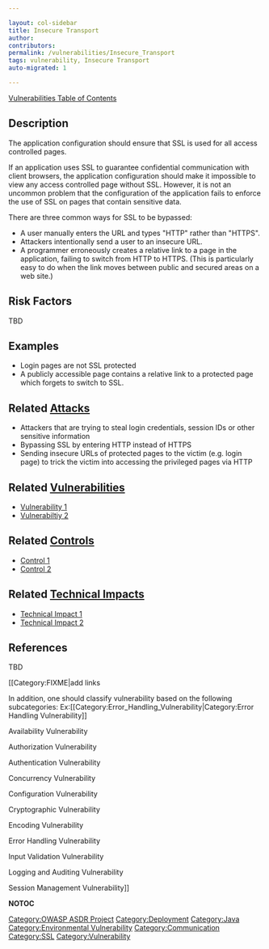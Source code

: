 ```yaml
---

layout: col-sidebar
title: Insecure Transport
author: 
contributors: 
permalink: /vulnerabilities/Insecure_Transport
tags: vulnerability, Insecure Transport
auto-migrated: 1

---
```


[Vulnerabilities Table of Contents](ASDR_TOC_Vulnerabilities "wikilink")

## Description

The application configuration should ensure that SSL is used for all
access controlled pages.

If an application uses SSL to guarantee confidential communication with
client browsers, the application configuration should make it impossible
to view any access controlled page without SSL. However, it is not an
uncommon problem that the configuration of the application fails to
enforce the use of SSL on pages that contain sensitive data.

There are three common ways for SSL to be bypassed:

  - A user manually enters the URL and types "HTTP" rather than "HTTPS".
  - Attackers intentionally send a user to an insecure URL.
  - A programmer erroneously creates a relative link to a page in the
    application, failing to switch from HTTP to HTTPS. (This is
    particularly easy to do when the link moves between public and
    secured areas on a web site.)

## Risk Factors

TBD

## Examples

  - Login pages are not SSL protected
  - A publicly accessible page contains a relative link to a protected
    page which forgets to switch to SSL.

## Related [Attacks](https://owasp.org/www-community/attacks/)

  - Attackers that are trying to steal login credentials, session IDs or
    other sensitive information
  - Bypassing SSL by entering HTTP instead of HTTPS
  - Sending insecure URLs of protected pages to the victim (e.g. login
    page) to trick the victim into accessing the privileged pages via
    HTTP

## Related [Vulnerabilities](https://owasp.org/www-community/vulnerabilities/)

  - [Vulnerability 1](Vulnerability_1 "wikilink")
  - [Vulnerabiltiy 2](Vulnerabiltiy_2 "wikilink")

## Related [Controls](https://owasp.org/www-community/controls/)

  - [Control 1](Control_1 "wikilink")
  - [Control 2](Control_2 "wikilink")

## Related [Technical Impacts](Technical_Impacts "wikilink")

  - [Technical Impact 1](Technical_Impact_1 "wikilink")
  - [Technical Impact 2](Technical_Impact_2 "wikilink")

## References

TBD

\[\[Category:FIXME|add links

In addition, one should classify vulnerability based on the following
subcategories:
Ex:\[\[Category:Error_Handling_Vulnerability|Category:Error Handling
Vulnerability\]\]

Availability Vulnerability

Authorization Vulnerability

Authentication Vulnerability

Concurrency Vulnerability

Configuration Vulnerability

Cryptographic Vulnerability

Encoding Vulnerability

Error Handling Vulnerability

Input Validation Vulnerability

Logging and Auditing Vulnerability

Session Management Vulnerability\]\]

__NOTOC__

[Category:OWASP ASDR Project](Category:OWASP_ASDR_Project "wikilink")
[Category:Deployment](Category:Deployment "wikilink")
[Category:Java](Category:Java "wikilink") [Category:Environmental
Vulnerability](Category:Environmental_Vulnerability "wikilink")
[Category:Communication](Category:Communication "wikilink")
[Category:SSL](Category:SSL "wikilink")
[Category:Vulnerability](Category:Vulnerability "wikilink")